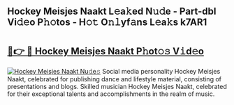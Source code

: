 ## Hockey Meisjes Naakt L𝚎a𝚔ed N𝚞𝚍e - Part-dbI Vi𝚍𝚎o P𝚑𝚘tos - H𝚘𝚝 O𝚗𝚕yf𝚊ns L𝚎a𝚔s k7AR1

# <h2><a href="http://kf31gye.oniu.top/?m=Hockey+Meisjes+Naakt">🔗👉 🔴 Hockey Meisjes Naakt P𝚑ot𝚘𝚜 V𝚒d𝚎o</a></h2>

[![Hockey Meisjes Naakt Nu𝚍e𝚜](https://i.imgur.com/0qMVB7G.gif)](http://kf31gye.oniu.top/?m=Hockey+Meisjes+Naakt)
Social media personality Hockey Meisjes Naakt, celebrated for publishing dance and lifestyle material, consisting of presentations and blogs. Skilled musician Hockey Meisjes Naakt, celebrated for their exceptional talents and accomplishments in the realm of music.  
